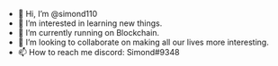 - 👋 Hi, I’m @simond110
- 👀 I’m interested in learning new things.
- 🌱 I’m currently running on Blockchain.
- 💞️ I’m looking to collaborate on making all our lives more interesting.
- 📫 How to reach me discord: Simond#9348

<!---
simond110/simond110 is a ✨ special ✨ repository because its `README.md` (this file) appears on your GitHub profile.
You can click the Preview link to take a look at your changes.
--->
